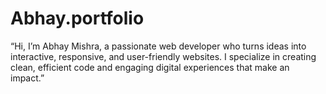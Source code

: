 # Abhay.portfolio
“Hi, I’m Abhay Mishra, a passionate web developer who turns ideas into interactive, responsive, and user-friendly websites. I specialize in creating clean, efficient code and engaging digital experiences that make an impact.”
